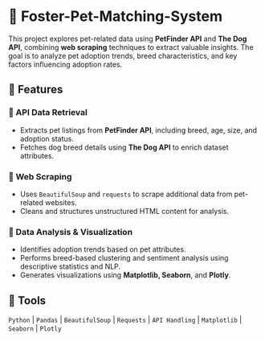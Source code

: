 # 🐶 Foster-Pet-Matching-System

This project explores pet-related data using **PetFinder API** and **The Dog API**, combining **web scraping** techniques to extract valuable insights. The goal is to analyze pet adoption trends, breed characteristics, and key factors influencing adoption rates.  

## 🥐 Features  
### 🔹 API Data Retrieval  
- Extracts pet listings from **PetFinder API**, including breed, age, size, and adoption status.  
- Fetches dog breed details using **The Dog API** to enrich dataset attributes.  

### 🔹 Web Scraping  
- Uses `BeautifulSoup` and `requests` to scrape additional data from pet-related websites.  
- Cleans and structures unstructured HTML content for analysis.  

### 🔹 Data Analysis & Visualization  
- Identifies adoption trends based on pet attributes.  
- Performs breed-based clustering and sentiment analysis using descriptive statistics and NLP.  
- Generates visualizations using **Matplotlib, Seaborn**, and **Plotly**.  

## 🍞 Tools  
`Python` | `Pandas` | `BeautifulSoup` | `Requests` | `API Handling` | `Matplotlib` | `Seaborn` | `Plotly`  

